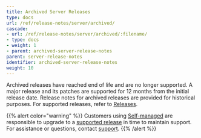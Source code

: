 ```yaml
---
title: Archived Server Releases
type: docs
url: /ref/release-notes/server/archived/
cascade:
- url: /ref/release-notes/server/archived/:filename/
- type: docs
- weight: 1
- parent: archived-server-release-notes
parent: server-release-notes
identifier: archived-server-release-notes
weight: 10
---
```


Archived releases have reached end of life and are no longer supported. A major release and its patches are supported for 12 months from the initial release date. Release notes for archived releases are provided for historical purposes. For supported releases, refer to [Releases](/ref/release-notes/server/).

{{% alert color="warning" %}}
Customers using [Self-managed](/guides/hosting/hosting-options/self-managed/) are responsible to upgrade to a [supported release](/ref/releases-notes/server/) in time to maintain support. For assistance or questions, contact [support](mailto:support@wandb.com).
{{% /alert %}}
